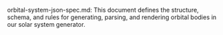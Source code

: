 orbital-system-json-spec.md: This document defines the structure, schema, and rules for generating, parsing, and rendering orbital bodies in our solar system generator. 